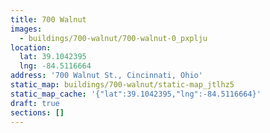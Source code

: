 ```yaml
---
title: 700 Walnut
images:
  - buildings/700-walnut/700-walnut-0_pxplju
location:
  lat: 39.1042395
  lng: -84.5116664
address: '700 Walnut St., Cincinnati, Ohio'
static_map: buildings/700-walnut/static-map_jtlhz5
static_map_cache: '{"lat":39.1042395,"lng":-84.5116664}'
draft: true
sections: []
---
```


